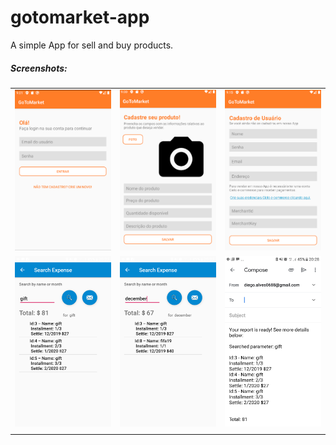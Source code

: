 # gotomarket-app

A simple App for sell and buy products.

##### Screenshots:

| | | |
|:-------------------------:|:-------------------------:|:-------------------------:|
|<img src="https://github.com/diegoalves0688/gotomarket-app/raw/master/images/login.png" width="250"> |  <img src="https://github.com/diegoalves0688/gotomarket-app/raw/master/images/cadastro-produto.png" width="250">|<img src="https://github.com/diegoalves0688/gotomarket-app/raw/master/images/new-user.png" width="250">|
|<img src="https://github.com/diegoalves0688/financial-manager/raw/master/img6.png" width="250">  |  <img src="https://github.com/diegoalves0688/financial-manager/raw/master/img5.png" width="250">|<img src="https://github.com/diegoalves0688/financial-manager/raw/master/img7.png" width="250">|
|  |  ||
